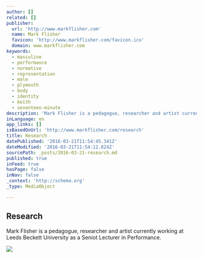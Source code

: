 ```yaml
---
author: []
related: []
publisher:
  url: 'http://www.markflisher.com'
  name: Mark Flisher
  favicon: 'http://www.markflisher.com/favicon.ico'
  domain: www.markflisher.com
keywords:
  - masculine
  - performance
  - normative
  - representation
  - male
  - plymouth
  - body
  - identity
  - keith
  - seventeen-minute
description: 'Mark Flisher is a pedagogue, researcher and artist currently working at Leeds Beckett University as a Seniot Lecturer in Performance.'
inLanguage: en
app_links: []
isBasedOnUrl: 'http://www.markflisher.com/research'
title: Research
datePublished: '2016-03-21T11:54:45.341Z'
dateModified: '2016-03-21T11:54:12.824Z'
sourcePath: _posts/2016-03-21-research.md
published: true
inFeed: true
hasPage: false
inNav: false
_context: 'http://schema.org'
_type: MediaObject

---
```

<article style=""><h1>Research</h1><p>Mark Flisher is a pedagogue, researcher and artist currently working at Leeds Beckett University as a Seniot Lecturer in Performance.</p><img src="http://static1.squarespace.com/static/56707d3bb204d50cd4b0c55d/t/567091fcd8af10d0d850173d/1450214913326/spittingdistanceSuited.jpg?format=500w" /></article>